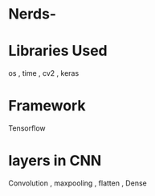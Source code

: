 # Nerds-

# Libraries Used </br>
</t>os , time , cv2 , keras </br>

# Framework </br>
</t> Tensorflow </b>

# layers in CNN
</t> Convolution , maxpooling , flatten , Dense 
